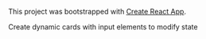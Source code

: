 This project was bootstrapped with [Create React App](https://github.com/facebook/create-react-app).

Create dynamic cards with input elements to modify state

